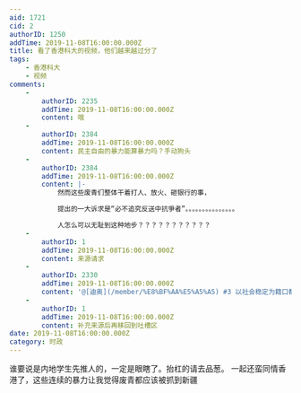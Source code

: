 ```yaml
---
aid: 1721
cid: 2
authorID: 1250
addTime: 2019-11-08T16:00:00.000Z
title: 看了香港科大的视频，他们越来越过分了
tags:
    - 香港科大
    - 视频
comments:
    -
        authorID: 2235
        addTime: 2019-11-08T16:00:00.000Z
        content: 哦
    -
        authorID: 2384
        addTime: 2019-11-08T16:00:00.000Z
        content: 民主自由的暴力能算暴力吗？手动狗头
    -
        authorID: 2384
        addTime: 2019-11-08T16:00:00.000Z
        content: |-
            然而这些废青们整体干着打人、放火、砸银行的事，

            提出的一大诉求是“必不追究反送中抗爭者”。。。。。。。。。。。。。。。

            人怎么可以无耻到这种地步？？？？？？？？？？？
    -
        authorID: 1
        addTime: 2019-11-08T16:00:00.000Z
        content: 来源请求
    -
        authorID: 2330
        addTime: 2019-11-08T16:00:00.000Z
        content: '@[迪奥](/member/%E8%BF%AA%E5%A5%A5) #3 以社会稳定为籍口都是以前蒋介石政府常用措辞'
    -
        authorID: 1
        addTime: 2019-11-08T16:00:00.000Z
        content: 补充来源后再移回到吐槽区
date: 2019-11-08T16:00:00.000Z
category: 时政
---
```


谁要说是内地学生先推人的，一定是眼瞎了。抬杠的请去品葱。 一起还蛮同情香港了，这些连续的暴力让我觉得废青都应该被抓到新疆
